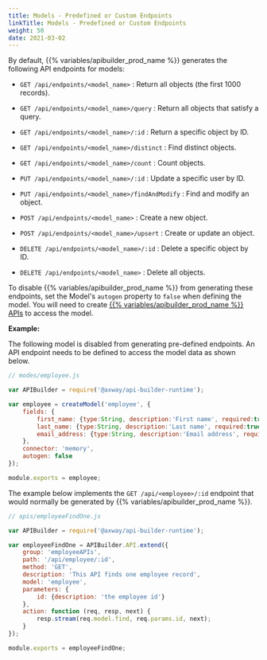 ```yaml
---
title: Models - Predefined or Custom Endpoints
linkTitle: Models - Predefined or Custom Endpoints
weight: 50
date: 2021-03-02
---
```


By default, {{% variables/apibuilder_prod_name %}} generates the following API endpoints for models:

* `GET /api/endpoints/<model_name>` : Return all objects (the first 1000 records).

* `GET /api/endpoints/<model_name>/query` : Return all objects that satisfy a query.

* `GET /api/endpoints/<model_name>/:id` : Return a specific object by ID.

* `GET /api/endpoints/<model_name>/distinct` : Find distinct objects.

* `GET /api/endpoints/<model_name>/count` : Count objects.

* `PUT /api/endpoints/<model_name>/:id` : Update a specific user by ID.

* `PUT /api/endpoints/<model_name>/findAndModify` : Find and modify an object.

* `POST /api/endpoints/<model_name>` : Create a new object.

* `POST /api/endpoints/<model_name>/upsert` : Create or update an object.

* `DELETE /api/endpoints/<model_name>/:id` : Delete a specific object by ID.

* `DELETE /api/endpoints/<model_name>` : Delete all objects.

To disable {{% variables/apibuilder_prod_name %}} from generating these endpoints, set the Model's `autogen` property to `false` when defining the model. You will need to create [{{% variables/apibuilder_prod_name %}} APIs](/docs/developer_guide/apis/) to access the model.

**Example:**

The following model is disabled from generating pre-defined endpoints. An API endpoint needs to be defined to access the model data as shown below.

```javascript
// modes/employee.js

var APIBuilder = require('@axway/api-builder-runtime');

var employee = createModel('employee', {
    fields: {
        first_name: {type:String, description:'First name', required:true},
        last_name: {type:String, description:'Last name', required:true},
        email_address: {type:String, description:'Email address', required:true}
    },
    connector: 'memory',
    autogen: false
});

module.exports = employee;
```

The example below implements the `GET /api/<employee>/:id` endpoint that would normally be generated by {{% variables/apibuilder_prod_name %}}.

```javascript
// apis/employeeFindOne.js

var APIBuilder = require('@axway/api-builder-runtime');

var employeeFindOne = APIBuilder.API.extend({
    group: 'employeeAPIs',
    path: '/api/employee/:id',
    method: 'GET',
    description: 'This API finds one employee record',
    model: 'employee',
    parameters: {
        id: {description: 'the employee id'}
    },
    action: function (req, resp, next) {
        resp.stream(req.model.find, req.params.id, next);
    }
});

module.exports = employeeFindOne;
```
